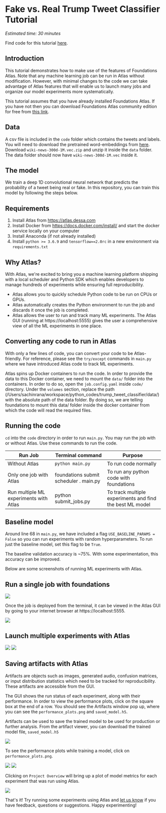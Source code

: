 # Fake vs. Real Trump Tweet Classifier Tutorial

*Estimated time: 30 minutes*

Find code for this tutorial [here](https://github.com/dessa-public/trump_tweet_classifier).

## Introduction

This tutorial demonstrates how to make use of the features of Foundations Atlas. Note that any machine learning
job can be run in Atlas without modification. However, with minimal changes to the code we can take advantage of 
Atlas features that will enable us to launch many jobs and organize our model experiments more systematically.

This tutorial assumes that you have already installed Foundations Atlas. If you have not then you can download 
Foundations Atlas community edition for free from [this link](https://www.atlas.dessa.com/).

## Data
A csv file is included in the `code` folder which contains the tweets and labels.
You will need to download the pretrained word-embeddings from [here](https://fasttext.cc/docs/en/english-vectors.html). 
Download `wiki-news-300d-1M.vec.zip` and unzip it inside the `data` folder. The data folder should now have `wiki-news-300d-1M.vec` inside it. 


## The model
We train a deep 1D convolutional neural network that predicts the probability of a tweet being real or fake. 
In this repository, you can train this model by following the steps below.

## Requirements
1) Install Atlas from https://atlas.dessa.com
2) Install Docker from https://docs.docker.com/install/ and start the docker service locally on your computer
3) Install Anaconda (if not already installed)
4) Install `python >= 3.6.9` and `tensorflow==2.0rc` in a new environment via `requirements.txt`


## Why Atlas?

With Atlas, we're excited to bring you a machine learning platform 
shipping with a local scheduler and Python SDK which enables developers 
to manage hundreds of experiments while ensuring full reproducibility.
* Atlas allows you to quickly schedule Python code to be run on CPUs or GPUs.
* Atlas automatically creates the Python environment to run the job and discards it once the job is completed.
* Atlas allows the user to run and track many ML experiments. The Atlas GUI 
(running at https://localhost:5555) gives the user a comprehensive view 
of all the ML experiments in one place.


## Converting any code to run in Atlas
With only a few lines of code, you can convert your code to be Atlas-friendly. For reference, please see the `try/except` commands in `main.py` where we have introduced Atlas code to track ML experiments. 

Atlas spins up Docker containers to run the code. 
In order to provide the data to this Docker container, 
we need to mount the `data/` folder into the containers. 
In order to do so, open the `job.config.yaml` inside `code/` directory. Under the `volumes` section, replace the path (/Users/sachinrana/workspace/python_codes/trump_tweet_classifier/data/) with the absolute path of the data folder. By doing so, we are telling foundations to mount this data/ folder inside the docker container from which the code will read the required files. 

## Running the code 
`cd` into the `code` directory in order to run `main.py`. You may run the job with or without Atlas. Use these commands to run the code.


| Run Job           | Terminal command                |   Purpose              |   
|----------------|--------------------------|-----------------------------------|
|      Without Atlas     | `python main.py`           | To run code normally               |                          
| Only one job with Atlas | foundations submit scheduler . main.py       | To run any python code with foundations                 |
|      Run multiple ML experiments with Atlas    | python submit_jobs.py                   | To track multiple experiments and find the best ML model                |


## Baseline model
Around line 68 in `main.py`, we have included a flag `USE_BASELINE_PARAMS = False` 
so you can run experiments with random hyperparameters. To run just the baseline model, set this flag to be `True`.

The baseline validation accuracy is ~75%. With some experimentation, this accuracy can be improved.

Below are some screenshots of running ML experiments with Atlas.

## Run a single job with foundations
![](https://github.com/dessa-public/trump_tweet_classifier/raw/master/code/images/single_deploy_cli.png)

Once the job is deployed from the terminal, it can be viewed in the Atlas GUI by going to your internet browser at https://localhost:5555.

![](https://github.com/dessa-public/trump_tweet_classifier/raw/master/code/images/single_job_running_gui.png)


## Launch multiple experiments with Atlas
![](https://github.com/dessa-public/trump_tweet_classifier/raw/master/code/images/submit_jobs_cli.png)
![](https://github.com/dessa-public/trump_tweet_classifier/raw/master/code/images/multiple_experiments_gui.png)

## Saving artifacts with Atlas

Artifacts are objects such as images, generated audio, confusion matrices, or input distribution statistics
which need to be tracked for reproducibility. 
These artifacts are accessible from the GUI.

The GUI shows the run status of each experiment, along with their performance. 
In order to view the performance plots, click on the square box at the end of a row. 
You should see the Artifacts window pop up, where you can see the `performance_plots.png` and `saved_model.h5`.

Artifacts can be used to save the trained model to be used for production or further analysis. 
From the artifact viewer, you can download the trained model file, `saved_model.h5`

![](https://github.com/dessa-public/trump_tweet_classifier/raw/master/code/images/artifacts_viewer.png)

To see the performance plots while training a model, click on `performance_plots.png`.

![](https://github.com/dessa-public/trump_tweet_classifier/raw/master/code/images/view_artifact_1.png)
![](https://github.com/dessa-public/trump_tweet_classifier/raw/master/code/images/view_artifact_2.png)



Clicking on `Project Overview` will bring up a plot of model metrics for each experiment that was run using Atlas.

![](https://github.com/dessa-public/trump_tweet_classifier/raw/master/code/images/metrics_tracking_per_experiment.png)

That's it! Try running some experiments using Atlas 
and [let us know](https://twitter.com/dessa) if you have feedback, 
questions or suggestions. Happy experimenting!








